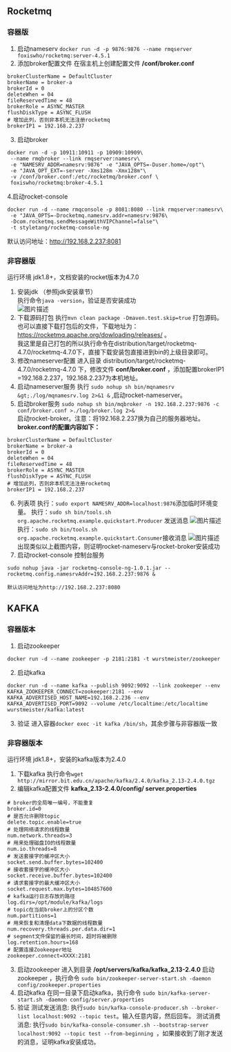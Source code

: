  
## Rocketmq

### 容器版
 1. 启动nameserv
 `docker run -d -p 9876:9876 --name rmqserver  foxiswho/rocketmq:server-4.5.1` 
 2. 添加broker配置文件
在宿主机上创建配置文件  __/conf/broker.conf__ 
```
brokerClusterName = DefaultCluster
brokerName = broker-a
brokerId = 0
deleteWhen = 04
fileReservedTime = 48
brokerRole = ASYNC_MASTER
flushDiskType = ASYNC_FLUSH
# 增加此列，否则非本机无法注册rocketmq
brokerIP1 = 192.168.2.237
```
 3. 启动broker
```
docker run -d -p 10911:10911 -p 10909:10909\
 --name rmqbroker --link rmqserver:namesrv\
 -e "NAMESRV_ADDR=namesrv:9876" -e "JAVA_OPTS=-Duser.home=/opt"\
 -e "JAVA_OPT_EXT=-server -Xms128m -Xmx128m"\
 -v /conf/broker.conf:/etc/rocketmq/broker.conf \
 foxiswho/rocketmq:broker-4.5.1
```
 4.启动rocket-console
```
docker run -d --name rmqconsole -p 8081:8080 --link rmqserver:namesrv\
 -e "JAVA_OPTS=-Drocketmq.namesrv.addr=namesrv:9876\
 -Dcom.rocketmq.sendMessageWithVIPChannel=false"\
 -t styletang/rocketmq-console-ng
```
默认访问地址：http://192.168.2.237:8081


### 非容器版
运行环境 jdk1.8+，文档安装的rocket版本为4.7.0


 1. 安装jdk （参照jdk安装章节）  
执行命令`java -version`，验证是否安装成功  
![图片描述](/tfl/captures/2020-06/tapd_61177290_base64_1592884682_22.png)
 2. 下载源码打包
执行`mvn clean package -Dmaven.test.skip=true` 打包源码。
也可以直接下载打包后的文件，下载地址为：https://rocketmq.apache.org/dowloading/releases/ 。  
我这里是自己打包的所以执行命令在distribution/target/rocketmq-4.7.0/rocketmq-4.7.0下，直接下载安装包直接进到bin的上级目录即可。
 3. 修改nameserver配置
进入目录 distribution/target/rocketmq-4.7.0/rocketmq-4.7.0 下，修改文件 __conf/broker.conf__ ，添加配置brokerIP1 =192.168.2.237，192.168.2.237为本机地址。
 4. 启动nameserver服务
执行 ` sudo nohup sh bin/mqnamesrv &gt;./log/mqnamesrv.log 2>&1 & `   ,启动rocket-nameserver。
 5. 启动broker服务
`sudo nohup sh bin/mqbroker -n 192.168.2.237:9876 -c conf/broker.conf >./log/broker.log 2>&`  
启动rocket-broker。注意：将192.168.2.237换为自己的服务器地址。  
 __broker.conf的配置内容如下：__ 
```
brokerClusterName = DefaultCluster
brokerName = broker-a
brokerId = 0
deleteWhen = 04
fileReservedTime = 48
brokerRole = ASYNC_MASTER
flushDiskType = ASYNC_FLUSH
# 增加此列，否则非本机无法注册rocketmq
brokerIP1 = 192.168.2.237
```
 6. 列表项
执行：`sudo export NAMESRV_ADDR=localhost:9876`添加临时环境变量。
执行：`sudo sh bin/tools.sh org.apache.rocketmq.example.quickstart.Producer` 发送消息
![图片描述](/tfl/captures/2020-06/tapd_61177290_base64_1592892119_42.png)
执行：`sudo sh bin/tools.sh org.apache.rocketmq.example.quickstart.Consumer`接收消息
![图片描述](/tfl/captures/2020-06/tapd_61177290_base64_1592892148_26.png)
出现类似以上截图内容，则证明rocket-nameserv与rocket-broker安装成功
 7. 启动rocket-console 控制台服务
```
sudo nohup java -jar rocketmq-console-ng-1.0.1.jar --rocketmq.config.namesrvAddr=192.168.2.237:9876 & 
```
	默认访问地址为http://192.168.2.237:8080

 
## KAFKA
### 容器版本


 1. 启动zookeeper
```
docker run -d --name zookeeper -p 2181:2181 -t wurstmeister/zookeeper
```
 2. 启动kafka
```
docker run -d --name kafka --publish 9092:9092 --link zookeeper --env KAFKA_ZOOKEEPER_CONNECT=zookeeper:2181 --env KAFKA_ADVERTISED_HOST_NAME=192.168.2.236 --env KAFKA_ADVERTISED_PORT=9092 --volume /etc/localtime:/etc/localtime wurstmeister/kafka:latest

```
 3. 验证
进入容器`docker exec -it kafka /bin/sh`，其余步骤与非容器版一致

### 非容器版本

运行环境 jdk1.8+，安装的kafka版本为2.4.0


 1. 下载kafka
执行命令`wget http://mirror.bit.edu.cn/apache/kafka/2.4.0/kafka_2.13-2.4.0.tgz `
 2. 编辑kafka配置文件  __kafka_2.13-2.4.0/config/ server.properties__ 
```
# broker的全局唯一编号，不能重复
broker.id=0
# 是否允许删除topic
delete.topic.enable=true
# 处理网络请求的线程数量
num.network.threads=3
# 用来处理磁盘IO的线程数量
num.io.threads=8
# 发送套接字的缓冲区大小
socket.send.buffer.bytes=102400
# 接收套接字的缓冲区大小
socket.receive.buffer.bytes=102400
# 请求套接字的最大缓冲区大小
socket.request.max.bytes=104857600
# kafka运行日志存放的路径
log.dirs=/opt/module/kafka/logs
# topic在当前broker上的分区个数
num.partitions=1
# 用来恢复和清理data下数据的线程数量
num.recovery.threads.per.data.dir=1
# segment文件保留的最长时间，超时将被删除
log.retention.hours=168
# 配置连接Zookeeper地址    
zookeeper.connect=XXXX:2181
```
 3. 启动zookeeper
进入到目录  __/opt/servers/kafka/kafka_2.13-2.4.0__ 启动zookeeper ，执行命令 `sudo bin/zookeeper-server-start.sh -daemon config/zookeeper.properties`
 4. 启动kafka
在同一目录下启动kafka，执行命令 `sudo bin/kafka-server-start.sh -daemon config/server.properties`
 5.  验证
测试发送消息:
执行`sudo bin/kafka-console-producer.sh --broker-list localhost:9092 --topic test`。输入任意内容，然后回车。
测试消费消息:
执行`sudo bin/kafka-console-consumer.sh --bootstrap-server localhost:9092 --topic test --from-beginning `，如果接收到了刚才发送的消息，证明kafka安装成功。



 

 

